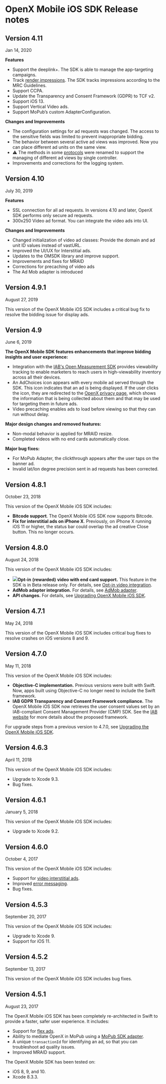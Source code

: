 OpenX Mobile iOS SDK Release notes
==================================

Version 4.11
-----------

Jan 14, 2020

**Features**

* Support the deeplink+. The SDK is able to manage the app-targeting campaigns.
* Track [render impressions](ios-sdk-impression-tracking.md). The SDK tracks impressions according to the MRC Guidelines.
* Support CCPA.
* Update the Transparency and Consent Framework (GDPR) to TCF v2.
* Support iOS 13.
* Support Vertical Video ads.
* Support MoPub’s custom AdapterConfiguration.

**Changes and Improvements**

* The configuration settings for ad requests was changed. The access to the sensitive fields was limited to prevent inappropriate bidding.
* The behavior between several active ad views was improved. Now you can place different ad units on the same view.
* ⚠️ The methods in some [protocols](ios-sdk-delegates.md) were renamed to support the managing of different ad views by single controller.
* Improvements and corrections for the logging system.


Version 4.10
-----------

July 30, 2019


**Features**

* SSL connection for all ad requests. In versions 4.10 and later, OpenX SDK performs only secure ad requests.
* 300x250 Video ad format. You can integrate the video ads into UI.

**Changes and Improvements**

* Changed initialization of video ad classes: Provide the domain and ad unit ID values instead of vastURL.
* Improved the UI/UX for Interstitial ads.
* Updates to the OMSDK library and improve support.
* Improvements and fixes for MRAID  
* Corrections for precaching of video ads
* The Ad Mob adapter is introduced


Version 4.9.1
-----------

August 27, 2019

This version of the OpenX Mobile iOS SDK includes a critical bug fix to resolve the bidding issue for display ads.


Version 4.9
-----------

June 6, 2019

**The OpenX Mobile SDK features enhancements that improve bidding insights and user experience:**

* Integration with the [IAB's Open Measurement SDK](https://iabtechlab.com/standards/open-measurement-sdk/) provides viewability tracking to enable marketers to reach users in high-viewability inventory across all their devices.
* An AdChoices icon appears with every mobile ad served through the SDK. This icon indicates that an ad is being displayed. If the user clicks the icon, they are redirected to the [OpenX privacy page](https://www.openx.com/legal/privacy-policy/), which shows the information that is being collected about them and that may be used for targeting them in future ads.
* Video precaching enables ads to load before viewing so that they can run without delay.

**Major design changes and removed features:**

* Non-modal behavior is applied for MRAID resize.
* Completed videos with no end cards automatically close.

**Major bug fixes:**

* For MoPub Adapter, the clickthrough appears after the user taps on the banner ad.
* Invalid lat/lon degree precision sent in ad requests has been corrected.

Version 4.8.1
-------------

October 23, 2018

This version of the OpenX Mobile iOS SDK includes:

-   **Bitcode support**. The OpenX Mobile iOS SDK now supports Bitcode.
-   **Fix for interstitial ads on iPhone X**. Previously, on iPhone X
    running iOS 11 or higher, the status bar could overlap the ad
    creative Close button. This no longer occurs.

Version 4.8.0
---------------------

August 24, 2018

This version of the OpenX Mobile iOS SDK includes:

-   ![](res/Beta-banner.png)**Opt-in** **(rewarded)**
    **video with end card support.** This feature in the SDK is in Beta release only. For details, see [Opt-in video integration](ios-sdk-video-optin-integration.md).
-   **AdMob adapter integration.** For details, see [AdMob adapter](ios-sdk-admob-adapter.md).
-   **API changes.** For details, see [Upgrading OpenX Mobile iOS SDK](ios-sdk-upgrading.md).

Version 4.7.1
-------------

May 24, 2018

This version of the OpenX Mobile iOS SDK includes critical bug fixes to
resolve crashes on iOS versions 8 and 9.

Version 4.7.0
-------------------------

May 11, 2018

This version of the OpenX Mobile iOS SDK includes:

-   **Objective-C implementation.** Previous versions were built with
    Swift. Now, apps built using Objective-C no longer need to include
    the Swift framework.
-   **IAB GDPR Transparency and Consent Framework compliance.** The
    OpenX Mobile iOS SDK now retrieves the user consent values set by an
    IAB-compliant Consent Management Provider (CMP) SDK. See the [IAB website](https://www.iab.com/news/iab-europe-releases-gdpr-transparency-consent-framework-public-comment/)
    for more details about the proposed framework.

For upgrade steps from a previous version to 4.7.0, see [Upgrading the OpenX Mobile iOS SDK](ios-sdk-upgrading.md).

Version 4.6.3
-------------

April 11, 2018

This version of the OpenX Mobile iOS SDK includes:

-   Upgrade to Xcode 9.3.
-   Bug fixes.

Version 4.6.1
-------------

January 5, 2018

This version of the OpenX Mobile iOS SDK includes:

-   Upgrade to Xcode 9.2.

Version 4.6.0
-------------

October 4, 2017

This version of the OpenX Mobile iOS SDK includes:

-   Support for [video interstitial
    ads](ios-sdk-video-interstitial-integration.md).
-   Improved [error messaging](ios-sdk-logging.md).
-   Bug fixes.

Version 4.5.3
-------------

September 20, 2017

This version of the OpenX Mobile iOS SDK includes:

-   Upgrade to Xcode 9.
-   Support for iOS 11.

Version 4.5.2
-------------

September 13, 2017

This version of the OpenX Mobile iOS SDK includes bug fixes.

Version 4.5.1
-------------

August 23, 2017

The OpenX Mobile iOS SDK has been completely re-architected in Swift to
provide a faster, safer user experience. It includes:

-   Support for [flex ads](ios-sdk-flex-ads.md).
-   Ability to mediate OpenX in MoPub using a [MoPub SDK
    adapter](ios-sdk-mopub-adapter.md).
-   A unique `transactionId` for identifying an ad, so that you can
    troubleshoot ad quality issues.
-   Improved MRAID support.

The OpenX Mobile SDK has been tested on:

-   iOS 8, 9, and 10.
-   Xcode 8.3.3.
